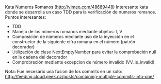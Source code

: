 Kata Numeros Romanos (http://vimeo.com/48689448)
Interesante kata donde se desarrolla un caso TDD para la verificación de numeros romanos.
Puntos interesantes:
 - TDD
 - Manejo de los números romanos mediante objetos: I, V
 - Composición de números mediante uso de la inyección en el constructor de la siguiente cifra romana en el número (patrón decorador)
 - Utilización de clase NextEmptyNumber para evitar la comprobación null en la cadena del decorador
 - Comprobración mediante excepcion de número invalido (VV_is_invalid)

Nota:
Fue necesario una fusion de los commits en un solo:
http://feeding.cloud.geek.nz/posts/combining-multiple-commits-into-one/
